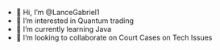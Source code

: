 - 👋 Hi, I’m @LanceGabriel1
- 👀 I’m interested in Quantum trading
- 🌱 I’m currently learning Java
- 💞️ I’m looking to collaborate on Court Cases on Tech Issues

<!---
LanceGabriel1/LanceGabriel1 is a ✨ special ✨ repository because its `README.md` (this file) appears on your GitHub profile.
You can click the Preview link to take a look at your changes.
--->
